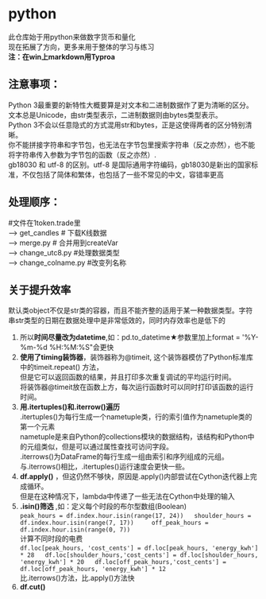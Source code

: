 # python
此仓库始于用python来做数字货币和量化  
现在拓展了方向，更多来用于整体的学习与练习  
**注：在win上markdown用Typroa**

## 注意事项：
Python 3最重要的新特性大概要算是对文本和二进制数据作了更为清晰的区分。文本总是Unicode，由str类型表示，二进制数据则由bytes类型表示。  
Python 3不会以任意隐式的方式混用str和bytes，正是这使得两者的区分特别清晰。  
你不能拼接字符串和字节包，也无法在字节包里搜索字符串（反之亦然），也不能将字符串传入参数为字节包的函数（反之亦然）.  
gb18030 和 utf-8 的区别。utf-8 是国际通用字符编码，gb18030是新出的国家标准，不仅包括了简体和繁体，也包括了一些不常见的中文，容错率更高


## 处理顺序：
#文件在1token.trade里  
--> get_candles # 下载K线数据  
--> merge.py # 合并用到createVar  
--> change_utc8.py #处理数据类型  
--> change_colname.py #改变列名称  

## 关于提升效率
默认类object不仅是str类的容器，而且不能齐整的适用于某一种数据类型。字符串str类型的日期在数据处理中是非常低效的，同时内存效率也是低下的  
1. 所以**时间尽量改为datetime**,如：pd.to_datetime★参数里加上format = '%Y-%m-%d %H:%M:%S"会更快
2. **使用了timing装饰器**，装饰器称为@timeit, 这个装饰器模仿了Python标准库中的timeit.repeat() 方法，  
   但是它可以返回函数的结果，并且打印多次重复调试的平均运行时间。  
   将装饰器@timeit放在函数上方，每次运行函数时可以同时打印该函数的运行时间。  
3. **用.itertuples()和.iterrow()遍历**  
   .itertuples()为每行生成一个nametuple类，行的索引值作为nametuple类的第一个元素  
   nametuple是来自Python的collections模块的数据结构，该结构和Python中的元组类似，但是可以通过属性查找可访问字段。  
   .iterrows()为DataFrame的每行生成一组由索引和序列组成的元组。  
   与.iterrows()相比，.itertuples()运行速度会更快一些。
4. **df.apply()** ，但这仍然不够快，原因是.apply()内部尝试在Cython迭代器上完成循环。  
   但是在这种情况下，lambda中传递了一些无法在Cython中处理的输入  
5. **.isin()筛选** ,如：定义每个时段的布尔型数组(Boolean)  
                       ```
                       peak_hours = df.index.hour.isin(range(17, 24))  
                       shoulder_hours = df.index.hour.isin(range(7, 17))    
                       off_peak_hours = df.index.hour.isin(range(0, 7))  
                       ```  
                       计算不同时段的电费  
                       ```
                       df.loc[peak_hours, 'cost_cents'] = df.loc[peak_hours, 'energy_kwh'] * 28  
                       df.loc[shoulder_hours,'cost_cents'] = df.loc[shoulder_hours, 'energy_kwh'] * 20  
                       df.loc[off_peak_hours,'cost_cents'] = df.loc[off_peak_hours, 'energy_kwh'] * 12  
                       ```  
   比.iterrows()方法，比.apply()方法快
6. **df.cut()**
